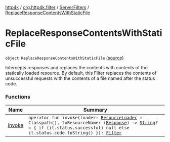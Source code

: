 [http4k](../../../index.md) / [org.http4k.filter](../../index.md) / [ServerFilters](../index.md) / [ReplaceResponseContentsWithStaticFile](./index.md)

# ReplaceResponseContentsWithStaticFile

`object ReplaceResponseContentsWithStaticFile` [(source)](https://github.com/http4k/http4k/blob/master/http4k-core/src/main/kotlin/org/http4k/filter/ServerFilters.kt#L284)

Intercepts responses and replaces the contents with contents of the statically loaded resource.
By default, this Filter replaces the contents of unsuccessful requests with the contents of a file named
after the status code.

### Functions

| Name | Summary |
|---|---|
| [invoke](invoke.md) | `operator fun invoke(loader: `[`ResourceLoader`](../../../org.http4k.routing/-resource-loader/index.md)` = Classpath(), toResourceName: (`[`Response`](../../../org.http4k.core/-response/index.md)`) -> `[`String`](https://kotlinlang.org/api/latest/jvm/stdlib/kotlin/-string/index.html)`? = { if (it.status.successful) null else it.status.code.toString() }): `[`Filter`](../../../org.http4k.core/-filter/index.md) |
